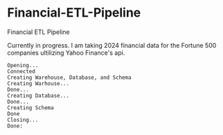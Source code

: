 # Financial-ETL-Pipeline
Financial ETL Pipeline 

Currently in progress.  I am taking 2024 financial data for the Fortune 500 companies ultilizing Yahoo Finance's api. 

```
Opening...
Connected
Creating Warehouse, Database, and Schema 
Creating Warhouse...
Done...
Creating Database...
Done...
Creating Schema
Done
Closing...
Done:
```

